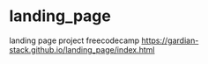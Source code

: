 # landing_page
landing page project freecodecamp
https://gardian-stack.github.io/landing_page/index.html
